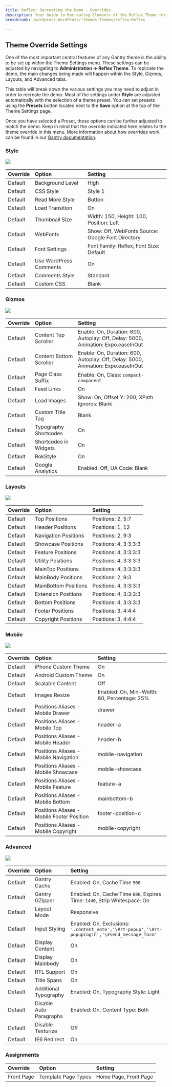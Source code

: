 ```yaml
---
title: Reflex: Recreating the Demo - Overrides
description: Your Guide to Recreating Elements of the Reflex Theme for WordPress
breadcrumb: /wordpress:WordPress/!themes:Themes/reflex:Reflex

---
```


Theme Override Settings
-----
One of the most important central features of any Gantry theme is the ability to be set up within the Theme Settings menu. These settings can be adjusted by navigating to **Administration -> Reflex Theme**. To replicate the demo, the main changes being made will happen within the Style, Gizmos, Layouts, and Advanced tabs. 

This table will break down the various settings you may need to adjust in order to recreate the demo. Most of the settings under **Style** are adjusted automatically with the selection of a theme preset. You can set presets using the **Presets** button located next to the **Save** option at the top of the Theme Settings page.

Once you have selected a Preset, these options can be further adjusted to match the demo. Keep in mind that the override indicated here relates to the theme override in this menu. More information about how overrides work can be found in our [Gantry documentation][override].

### Style

![][style]

| Override    | Option                 | Setting                                           |
| :---------- | :----------            | :----------                                       |
| Default     | Background Level       | High                                              |
| Default     | CSS Style              | Style 1                                           |
| Default     | Read More Style        | Button                                            |
| Default     | Load Transition        | On                                                |
| Default     | Thumbnail Size         | Width: 150, Height: 100, Position: Left           |
| Default     | WebFonts               | Show: Off, WebFonts Source: Google Font Directory |
| Default     | Font Settings          | Font Family: Reflex, Font Size: Default           |
| Default     | Use WordPress Comments | On                                                |
| Default     | Comments Style         | Standard                                          |
| Default     | Custom CSS             | Blank                                             |

### Gizmos

![][gizmos]

| Override    | Option                  | Setting                                                                          |
| :---------- | :----------             | :----------                                                                      |
| Default     | Content Top Scroller    | Enable: On, Duration: 600, Autoplay: Off, Delay: 5000, Animation: Expo.easeInOut |
| Default     | Content Bottom Scroller | Enable: On, Duration: 600, Autoplay: Off, Delay: 5000, Animation: Expo.easeInOut |
| Default     | Page Class Suffix       | Enable: On, Class: `compact-component`                                           |
| Default     | Feed Links              | On                                                                               |
| Default     | Load Images             | Show: On, Offset Y: 200, XPath Ignores: Blank                                    |
| Default     | Custom Title Tag        | Blank                                                                            |
| Default     | Typography Shortcodes   | On                                                                               |
| Default     | Shortcodes in Widgets   | On                                                                               |
| Default     | RokStyle                | On                                                                               |
| Default     | Google Analytics        | Enabled: Off, UA Code: Blank                                                     |

### Layouts

![][layouts]

| Override    | Option               | Setting               |
| :---------- | :----------          | :----------           |
| Default     | Top Positions        | Positions: 2, 5:7     |
| Default     | Header Positions     | Positions: 1, 12      |
| Default     | Navigation Positions | Positions: 2, 9:3     |
| Default     | Showcase Positions   | Positions: 4, 3:3:3:3 |
| Default     | Feature Positions    | Positions: 4, 3:3:3:3 |
| Default     | Utility Positions    | Positions: 4, 3:3:3:3 |
| Default     | MainTop Positions    | Positions: 4, 3:3:3:3 |
| Default     | MainBody Positions   | Positions: 2, 9:3     |
| Default     | MainBottom Positions | Positions: 4, 3:3:3:3 |
| Default     | Extension Positions  | Positions: 4, 3:3:3:3 |
| Default     | Bottom Positions     | Positions: 4, 3:3:3:3 |
| Default     | Footer Positions     | Positions: 3, 4:4:4   |
| Default     | Copyright Positions  | Positions: 3, 4:4:4   |

### Mobile

![][layouts]

| Override    | Option                                     | Setting                                     |
| :---------- | :----------                                | :----------                                 |
| Default     | iPhone Custom Theme                        | On                                          |
| Default     | Android Custom Theme                       | On                                          |
| Default     | Scalable Content                           | Off                                         |
| Default     | Images Resize                              | Enabled: On, Min-Width: 80, Percentage: 25% |
| Default     | Positions Aliases - Mobile Drawer          | drawer                                      |
| Default     | Positions Aliases - Mobile Top             | header-a                                    |
| Default     | Positions Aliases - Mobile Header          | header-b                                    |
| Default     | Positions Aliases - Mobile Navigation      | mobile-navigation                           |
| Default     | Positions Aliases - Mobile Showcase        | mobile-showcase                             |
| Default     | Positions Aliases - Mobile Feature         | feature-a                                   |
| Default     | Positions Aliases - Mobile Bottom          | mainbottom-b                                |
| Default     | Positions Aliases - Mobile Footer Position | footer-position-c                           |
| Default     | Positions Aliases - Mobile Copyright       | mobile-copyright                            |

### Advanced

![][advanced]

| Override    | Option                  | Setting                                                                                         |
| :---------- | :----------             | :----------                                                                                     |
| Default     | Gantry Cache            | Enabled: On, Cache Time `900`                                                                   |
| Default     | Gantry GZipper          | Enabled: On, Cache Time `600`, Expires Time: `1440`, Strip Whitespace: On                       |
| Default     | Layout Mode             | Responsive                                                                                      |
| Default     | Input Styling           | Enabled: On, Exclusions: `'.content_vote','\#rt-popup','\#rt-popuplogin','\#send_message_form'` |
| Default     | Display Content         | On                                                                                              |
| Default     | Display Mainbody        | On                                                                                              |
| Default     | RTL Support             | On                                                                                              |
| Default     | Title Spans             | On                                                                                              |
| Default     | Additional Typography   | Enabled: On, Typography Style: Light                                                            |
| Default     | Disable Auto Paragraphs | Enabled: On, Content Type: Both                                                                 |
| Default     | Disable Texturize       | Off                                                                                             |
| Default     | IE6 Redirect            | On                                                                                              |

### Assignments

| Override    | Option              | Setting               |
| :---------- | :----------         | :----------           |
| Front Page  | Template Page Types | Home Page, Front Page |

[override]: http://gantry-framework.org/documentation/wordpress/configure/
[advanced]: assets/setadvanced.jpeg
[layouts]: assets/setlayouts.jpeg
[gizmos]: assets/setgizmos.jpeg
[style]: assets/setstyle.jpeg
[mobile]: assets/setmobile.jpeg
